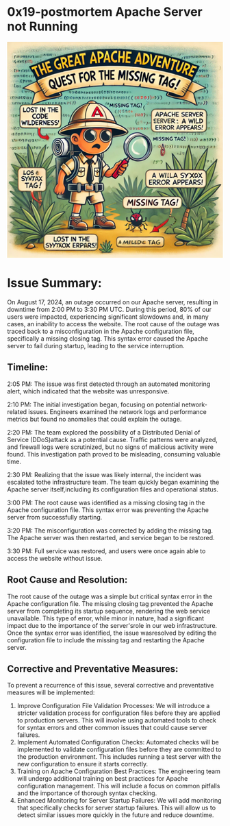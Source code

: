 # 0x19-postmortem Apache Server not Running
![Server Diagram](./Apache_Visuals.webp)

# Issue Summary:
On August 17, 2024, an outage occurred on our Apache server, resulting in downtime from 2:00 PM to 3:30 PM UTC. During this period, 80% of our users were impacted, experiencing significant slowdowns and, in many cases, an inability to access the website. The root cause of the outage was traced back to a misconfiguration in the Apache configuration file, specifically a missing closing tag. This syntax error caused the Apache server to fail during startup, leading to the service interruption.

## Timeline:
2:05 PM: The issue was first detected through an automated monitoring alert, which indicated that the website was unresponsive.
	
2:10 PM: The initial investigation began, focusing on potential network-related issues. Engineers examined the network logs and performance metrics but found no anomalies that could explain the outage.

2:20 PM: The team explored the possibility of a Distributed Denial of Service (DDoS)attack as a potential cause. Traffic patterns were analyzed, and firewall logs were scrutinized, but no signs of malicious activity were found. This investigation path proved to be misleading, consuming valuable time.

2:30 PM: Realizing that the issue was likely internal, the incident was escalated tothe infrastructure team. The team quickly began examining the Apache server itself,including its configuration files and operational status.

3:00 PM: The root cause was identified as a missing closing tag in the Apache configuration file. This syntax error was preventing the Apache server from successfully starting.

3:20 PM: The misconfiguration was corrected by adding the missing tag. The Apache server was then restarted, and service began to be restored.

3:30 PM: Full service was restored, and users were once again able to access the website without issue.

## Root Cause and Resolution:
The root cause of the outage was a simple but critical syntax error in the Apache configuration file. The missing closing tag prevented the Apache server from completing its startup sequence, rendering the web service unavailable. This type of error, while minor in nature, had a significant impact due to the importance of the server'srole in our web infrastructure. Once the syntax error was identified, the issue wasresolved by editing the configuration file to include the missing tag and restarting the Apache server.

## Corrective and Preventative Measures:
To prevent a recurrence of this issue, several corrective and preventative measures will be implemented:
1.	Improve Configuration File Validation Processes: We will introduce a stricter validation process for configuration files before they are applied to production servers. This will involve using automated tools to check for syntax errors and other common issues that could cause server failures.
2.	Implement Automated Configuration Checks: Automated checks will be implemented to validate configuration files before they are committed to the production environment. This includes running a test server with the new configuration to ensure it starts correctly.
3.	Training on Apache Configuration Best Practices: The engineering team will undergo additional training on best practices for Apache configuration management. This will include a focus on common pitfalls and the importance of thorough syntax checking.
4.	Enhanced Monitoring for Server Startup Failures: We will add monitoring that specifically checks for server startup failures. This will allow us to detect similar issues more quickly in the future and reduce downtime.

